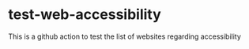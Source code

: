 # test-web-accessibility
This is a github action to test the list of websites regarding accessibility
